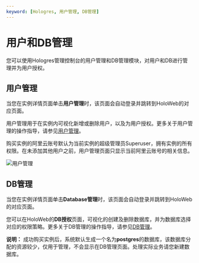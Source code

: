 ```yaml
---
keyword: [Hologres, 用户管理, DB管理]
---
```


# 用户和DB管理

您可以使用Hologres管理控制台的用户管理和DB管理模块，对用户和DB进行管理并为用户授权。

## 用户管理

当您在实例详情页面单击**用户管理**时，该页面会自动登录并跳转到HoloWeb的对应页面。

用户管理用于在实例内可视化新增或删除用户，以及为用户授权。更多关于用户管理的操作指导，请参见[用户管理](/intl.zh-CN/连接开发工具/HoloWeb/系统管理/用户管理.md)。

购买实例的阿里云账号默认为当前实例的超级管理员Superuser，拥有实例的所有权限。在未添加其他用户之前，用户管理页面只显示当前阿里云账号的相关信息。

![用户管理](https://static-aliyun-doc.oss-accelerate.aliyuncs.com/assets/img/zh-CN/2447041261/p168561.png)

## DB管理

当您在实例详情页面单击**Database管理**时，该页面会自动登录并跳转到HoloWeb的对应页面。

您可以在HoloWeb的**DB授权**页面，可视化的创建及删除数据库，并为数据库选择对应的权限策略。更多关于DB管理的操作指导，请参见[DB管理](/intl.zh-CN/连接开发工具/HoloWeb/系统管理/DB管理.md)。

**说明：** 成功购买实例后，系统默认生成一个名为**postgres**的数据库，该数据库分配的资源较少，仅用于管理，不会显示在DB管理页面。处理实际业务请您新建数据库。

